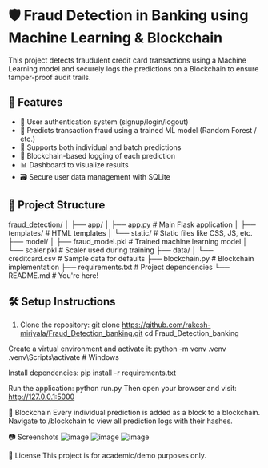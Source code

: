 # 🛡️ Fraud Detection in Banking using Machine Learning & Blockchain

This project detects fraudulent credit card transactions using a Machine Learning model and securely logs the predictions on a Blockchain to ensure tamper-proof audit trails.

## 🚀 Features

- 🔐 User authentication system (signup/login/logout)
- 🧠 Predicts transaction fraud using a trained ML model (Random Forest / etc.)
- 📂 Supports both individual and batch predictions
- 🔗 Blockchain-based logging of each prediction
- 📊 Dashboard to visualize results
- 🗃️ Secure user data management with SQLite

## 📁 Project Structure
fraud_detection/
│
├── app/
│ ├── app.py # Main Flask application
│ ├── templates/ # HTML templates
│ └── static/ # Static files like CSS, JS, etc.
├── model/
│ ├── fraud_model.pkl # Trained machine learning model
│ └── scaler.pkl # Scaler used during training
├── data/
│ └── creditcard.csv # Sample data for defaults
├── blockchain.py # Blockchain implementation
├── requirements.txt # Project dependencies
└── README.md # You're here!

## 🛠️ Setup Instructions

1. Clone the repository:
git clone https://github.com/rakesh-miriyala/Fraud_Detection_banking.git
cd Fraud_Detection_banking

Create a virtual environment and activate it:
python -m venv .venv
.venv\Scripts\activate  # Windows

Install dependencies:
pip install -r requirements.txt

Run the application:
python run.py
Then open your browser and visit: http://127.0.0.1:5000

🔗 Blockchain
Every individual prediction is added as a block to a blockchain.
Navigate to /blockchain to view all prediction logs with their hashes.

📷 Screenshots
![image](https://github.com/user-attachments/assets/ea3f68ad-12aa-43db-9d5e-af53f5ccbab5)
![image](https://github.com/user-attachments/assets/d21393e2-96cf-472e-9573-6535b694520b)
![image](https://github.com/user-attachments/assets/79b75b18-abc2-428b-8ad9-74c41d9a1fda)

📜 License
This project is for academic/demo purposes only.

